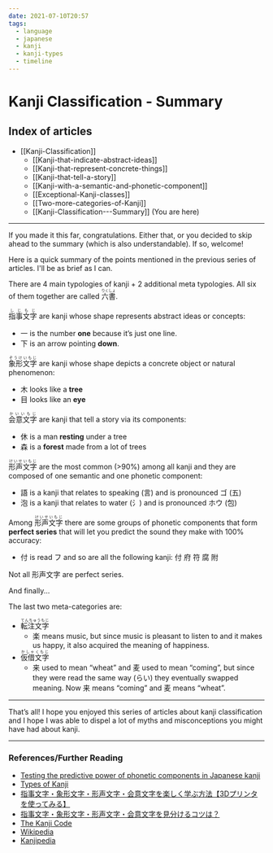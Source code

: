 ```yaml
---
date: 2021-07-10T20:57
tags:
  - language
  - japanese
  - kanji
  - kanji-types
  - timeline
---
```


# Kanji Classification - Summary

## Index of articles

 * [[Kanji-Classification]]
   * [[Kanji-that-indicate-abstract-ideas]]
   * [[Kanji-that-represent-concrete-things]]
   * [[Kanji-that-tell-a-story]]
   * [[Kanji-with-a-semantic-and-phonetic-component]]
   * [[Exceptional-Kanji-classes]]
   * [[Two-more-categories-of-Kanji]]
   * [[Kanji-Classification---Summary]] (You are here)

---

If you made it this far, congratulations. Either that, or you decided to skip
ahead to the summary (which is also understandable). If so, welcome!

Here is a quick summary of the points mentioned in the previous series of
articles. I'll be as brief as I can.

There are 4 main typologies of kanji + 2 additional meta typologies. All six of
them together are called <ruby>六書<rt>りくしょ</rt></ruby>.

<ruby>指事文字<rt>しじもじ</rt></ruby> are kanji whose shape represents abstract
ideas or concepts:
 * 一 is the number **one** because it’s just one line.
 * 下 is an arrow pointing **down**.

<ruby>象形文字<rt>ぞうけいもじ</rt></ruby> are kanji whose shape depicts a
concrete object or natural phenomenon:
 * 木 looks like a **tree**
 * 目 looks like an **eye**

<ruby>会意文字<rt>かいいもじ</rt></ruby> are kanji that tell a story via its
components:
 * 休 is a man **resting** under a tree
 * 森 is a **forest** made from a lot of trees

<ruby>形声文字<rt>けいせいもじ</rt></ruby> are the most common (>90%) among
all kanji and they are composed of one semantic and one phonetic component:
 * 語 is a kanji that relates to speaking (言) and is pronounced ゴ (五)
 * 泡 is a kanji that relates to water (氵) and is pronounced ホウ (包)

Among <ruby>形声文字<rt>けいせいもじ</rt></ruby> there are some groups of
phonetic components that form **perfect series** that will let you predict the
sound they make with 100% accuracy:
 * 付 is read フ and so are all the following kanji: 付 府 符 腐 附

Not all 形声文字 are perfect series.

And finally...

The last two meta-categories are:
 * <ruby>転注文字<rt>てんちゅうもじ</rt></ruby>
   * 楽 means music, but since music is pleasant to listen to and it makes us
     happy, it also acquired the meaning of happiness.
 * <ruby>仮借文字<rt>かしゃくもじ</rt></ruby>
   * 来 used to mean “wheat” and 麦 used to mean “coming”, but since they were
     read the same way (らい) they eventually swapped meaning. Now 来 means
     “coming” and 麦 means “wheat”.

---

That’s all! I hope you enjoyed this series of articles about kanji
classification and I hope I was able to dispel a lot of myths and misconceptions
you might have had about kanji.

---

### References/Further Reading

 * [Testing the predictive power of phonetic components in Japanese kanji](https://namakajiri.net/nikki/testing-the-power-of-phonetic-components-in-japanese-kanji/)
 * [Types of Kanji](http://nihongo.monash.edu/kanjitypes.html)
 * [指事文字・象形文字・形声文字・会意文字を楽しく学ぶ方法【3Dプリンタを使ってみる】](https://sato-ayumi.com/2019/09/01/sijimoji-shokeimoji-kanji-3dprinting/)
 * [指事文字・象形文字・形声文字・会意文字を見分けるコツは？](https://katekyo.mynavi.jp/juken/9182)
 * [The Kanji Code](https://thekanjicode.com/)
 * [Wikipedia](https://en.wikipedia.org/wiki/Kanji#Types_of_kanji_by_category)
 * [Kanjipedia](https://www.kanjipedia.jp/)
